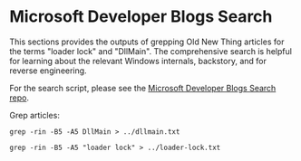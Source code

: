 # Microsoft Developer Blogs Search

This sections provides the outputs of grepping Old New Thing articles for the terms "loader lock" and "DllMain". The comprehensive search is helpful for learning about the relevant Windows internals, backstory, and for reverse engineering.

For the search script, please see the [Microsoft Developer Blogs Search repo](https://github.com/ElliotKillick/ms-devblogs-search).

Grep articles:

```shell
grep -rin -B5 -A5 DllMain > ../dllmain.txt
```

```shell
grep -rin -B5 -A5 "loader lock" > ../loader-lock.txt
```
